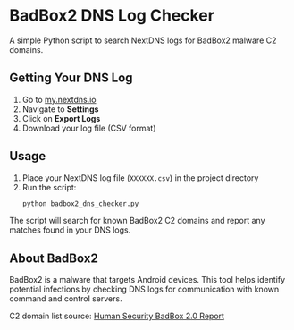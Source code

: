 # BadBox2 DNS Log Checker

A simple Python script to search NextDNS logs for BadBox2 malware C2 domains.

## Getting Your DNS Log

1. Go to [my.nextdns.io](https://my.nextdns.io)
2. Navigate to **Settings**
3. Click on **Export Logs**
4. Download your log file (CSV format)

## Usage

1. Place your NextDNS log file (`XXXXXX.csv`) in the project directory
2. Run the script:
   ```bash
   python badbox2_dns_checker.py
   ```

The script will search for known BadBox2 C2 domains and report any matches found in your DNS logs.

## About BadBox2

BadBox2 is a malware that targets Android devices. This tool helps identify potential infections by checking DNS logs for communication with known command and control servers.

C2 domain list source: [Human Security BadBox 2.0 Report](https://www.humansecurity.com/learn/blog/satori-threat-intelligence-disruption-badbox-2-0/)